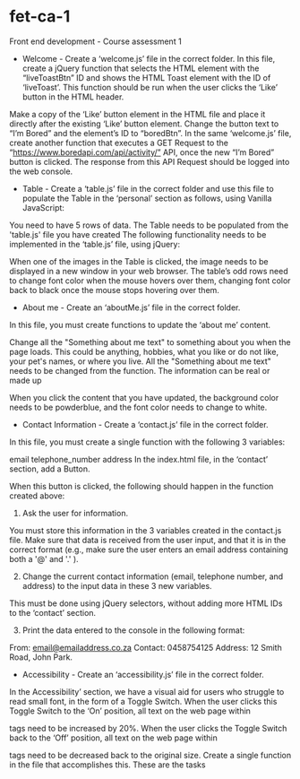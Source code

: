 # fet-ca-1
Front end development - Course assessment 1


- Welcome -
Create a ‘welcome.js’ file in the correct folder. In this file, create a jQuery function that selects the HTML element with the “liveToastBtn” ID and shows the HTML Toast element with the ID of ‘liveToast’. This function should be run when the user clicks the ‘Like’ button in the HTML header.

Make a copy of the ‘Like’ button element in the HTML file and place it directly after the existing ‘Like’ button element. Change the button text to “I’m Bored” and the element’s ID to “boredBtn”. In the same ‘welcome.js’ file, create another function that executes a GET Request to the “https://www.boredapi.com/api/activity/” API, once the new “I’m Bored” button is clicked. The response from this API Request should be logged into the web console.







 - Table -
Create a ‘table.js’ file in the correct folder and use this file to populate the Table in the ‘personal’ section as follows, using Vanilla JavaScript:

You need to have 5 rows of data.
The Table needs to be populated from the 'table.js' file you have created
 The following functionality needs to be implemented in the ‘table.js’ file, using jQuery:

When one of the images in the Table is clicked, the image needs to be displayed in a new window in your web browser.
The table’s odd rows need to change font color when the mouse hovers over them, changing font color back to black once the mouse stops hovering over them.


- About me -
Create an ‘aboutMe.js’ file in the correct folder.

In this file, you must create functions to update the ‘about me’ content.

Change all the "Something about me text" to something about you when the page loads. This could be anything, hobbies, what you like or do not like, your pet's names, or where you live. All the "Something about me text" needs to be changed from the function. The information can be real or made up

 When you click the content that you have updated, the background color needs to be powderblue, and the font color needs to change to white.
- Contact Information -
Create a ‘contact.js’ file in the correct folder.

In this file, you must create a single function with the following 3 variables:

email
telephone_number
address
 In the index.html file, in the ‘contact’ section, add a Button.

When this button is clicked, the following should happen in the function created above:

1. Ask the user for information.

You must store this information in the 3 variables created in the contact.js file. Make sure that data is received from the user input, and that it is in the correct format (e.g., make sure the user enters an email address containing both a '@' and '.' ).

 2. Change the current contact information (email, telephone number, and address) to the input data in these 3 new variables.

This must be done using jQuery selectors, without adding more HTML IDs to the ‘contact’ section.

 3. Print the data entered to the console in the following format:

From: email@emailaddress.co.za
Contact: 0458754125
Address: 12 Smith Road, John Park.


- Accessibility -
Create an ‘accessibility.js’ file in the correct folder.

In the Accessibility’ section, we have a visual aid for users who struggle to read small font, in the form of a Toggle Switch. When the user clicks this Toggle Switch to the ‘On’ position, all text on the web page within <p> tags need to be increased by 20%. When the user clicks the Toggle Switch back to the ‘Off’ position, all text on the web page within <p> tags need to be decreased back to the original size. Create a single function in the file that accomplishes this.
These are the tasks
